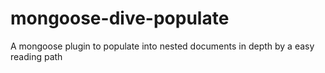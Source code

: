 # mongoose-dive-populate
A mongoose plugin to populate into nested documents in depth by a easy reading path
